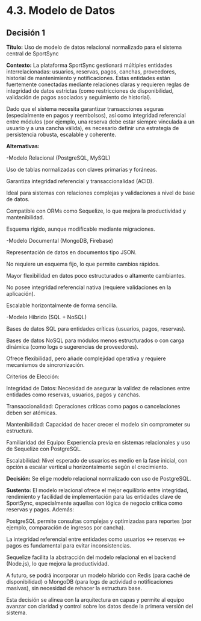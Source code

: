# 4.3. Modelo de Datos

## Decisión 1

**Título:**
Uso de modelo de datos relacional normalizado para el sistema central de SportSync

**Contexto:**
La plataforma SportSync gestionará múltiples entidades interrelacionadas: usuarios, reservas, pagos, canchas, proveedores, historial de mantenimiento y notificaciones. Estas entidades están fuertemente conectadas mediante relaciones claras y requieren reglas de integridad de datos estrictas (como restricciones de disponibilidad, validación de pagos asociados y seguimiento de historial).

Dado que el sistema necesita garantizar transacciones seguras (especialmente en pagos y reembolsos), así como integridad referencial entre módulos (por ejemplo, una reserva debe estar siempre vinculada a un usuario y a una cancha válida), es necesario definir una estrategia de persistencia robusta, escalable y coherente.

**Alternativas:**

-Modelo Relacional (PostgreSQL, MySQL)

Uso de tablas normalizadas con claves primarias y foráneas.

Garantiza integridad referencial y transaccionalidad (ACID).

Ideal para sistemas con relaciones complejas y validaciones a nivel de base de datos.

Compatible con ORMs como Sequelize, lo que mejora la productividad y mantenibilidad.

Esquema rígido, aunque modificable mediante migraciones.

-Modelo Documental (MongoDB, Firebase)

Representación de datos en documentos tipo JSON.

No requiere un esquema fijo, lo que permite cambios rápidos.

Mayor flexibilidad en datos poco estructurados o altamente cambiantes.

No posee integridad referencial nativa (requiere validaciones en la aplicación).

Escalable horizontalmente de forma sencilla.

-Modelo Híbrido (SQL + NoSQL)

Bases de datos SQL para entidades críticas (usuarios, pagos, reservas).

Bases de datos NoSQL para módulos menos estructurados o con carga dinámica (como logs o sugerencias de proveedores).

Ofrece flexibilidad, pero añade complejidad operativa y requiere mecanismos de sincronización.

Criterios de Elección:

Integridad de Datos: Necesidad de asegurar la validez de relaciones entre entidades como reservas, usuarios, pagos y canchas.

Transaccionalidad: Operaciones críticas como pagos o cancelaciones deben ser atómicas.

Mantenibilidad: Capacidad de hacer crecer el modelo sin comprometer su estructura.

Familiaridad del Equipo: Experiencia previa en sistemas relacionales y uso de Sequelize con PostgreSQL.

Escalabilidad: Nivel esperado de usuarios es medio en la fase inicial, con opción a escalar vertical u horizontalmente según el crecimiento.

**Decisión:**
Se elige modelo relacional normalizado con uso de PostgreSQL.

**Sustento:**
El modelo relacional ofrece el mejor equilibrio entre integridad, rendimiento y facilidad de implementación para las entidades clave de SportSync, especialmente aquellas con lógica de negocio crítica como reservas y pagos. Además:

PostgreSQL permite consultas complejas y optimizadas para reportes (por ejemplo, comparación de ingresos por cancha).

La integridad referencial entre entidades como usuarios ↔ reservas ↔ pagos es fundamental para evitar inconsistencias.

Sequelize facilita la abstracción del modelo relacional en el backend (Node.js), lo que mejora la productividad.

A futuro, se podrá incorporar un modelo híbrido con Redis (para caché de disponibilidad) o MongoDB (para logs de actividad o notificaciones masivas), sin necesidad de rehacer la estructura base.

Esta decisión se alinea con la arquitectura en capas y permite al equipo avanzar con claridad y control sobre los datos desde la primera versión del sistema.

